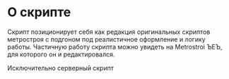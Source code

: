 # О скрипте
Скрипт позиционирует себя как редакция оригинальных скриптов метростроя с подгоном под реалистичное оформление и логику работы.
Частичную работу скрипта можно увидеть на Metrostroi ЪЕЪ, для которого он и редактировался.

Исключительно серверный скрипт



